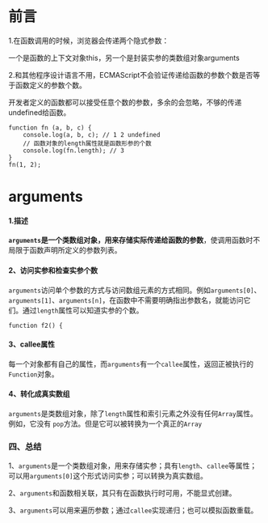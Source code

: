 # 前言

1.在函数调用的时候，浏览器会传递两个隐式参数：

一个是函数的上下文对象this，另一个是封装实参的类数组对象arguments

2.和其他程序设计语言不用，ECMAScript不会验证传递给函数的参数个数是否等于函数定义的参数个数。

开发者定义的函数都可以接受任意个数的参数，多余的会忽略，不够的传递undefined给函数。

```
function fn (a, b, c) {
    console.log(a, b, c); // 1 2 undefined
    // 函数对象的length属性就是函数形参的个数
    console.log(fn.length); // 3
}
fn(1, 2);

```

# arguments

#### **1.描述**

**`arguments`是一个类数组对象，用来存储实际传递给函数的参数**，使调用函数时不局限于函数声明所定义的参数列表。

#### 2、访问实参和检查实参个数

`arguments`访问单个参数的方式与访问数组元素的方式相同。例如`arguments[0]`、`arguments[1]`、`arguments[n]`，在函数中不需要明确指出参数名，就能访问它们。通过`length`属性可以知道实参的个数。

```
function f2() {
```

#### 3、callee属性

每一个对象都有自己的属性，而`arguments`有一个`callee`属性，返回正被执行的`Function`对象。

#### **4、转化成真实数组**

`arguments`是类数组对象，除了`length`属性和索引元素之外没有任何`Array`属性。例如，它没有 `pop`方法。但是它可以被转换为一个真正的`Array`

### 四、总结

1、`arguments`是一个类数组对象，用来存储实参；具有`length`、`callee`等属性；可以用`arguments[0]`这个形式访问实参；可以转换为真实数组。

2、`arguments`和函数相关联，其只有在函数执行时可用，不能显式创建。

3、`arguments`可以用来遍历参数；通过`callee`实现递归；也可以模拟函数重载。